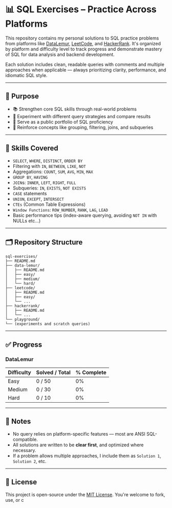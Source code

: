# 📊 SQL Exercises – Practice Across Platforms

This repository contains my personal solutions to SQL practice problems from platforms like [DataLemur](https://datalemur.com/), [LeetCode](https://leetcode.com/), and [HackerRank](https://www.hackerrank.com/domains/sql). It's organized by platform and difficulty level to track progress and demonstrate mastery of SQL for data analysis and backend development.

Each solution includes clean, readable queries with comments and multiple approaches when applicable — always prioritizing clarity, performance, and idiomatic SQL style.

---

## 🎯 Purpose

- 📚 Strengthen core SQL skills through real-world problems
- 🧪 Experiment with different query strategies and compare results
- 📂 Serve as a public portfolio of SQL proficiency
- 🧠 Reinforce concepts like grouping, filtering, joins, and subqueries

---

## 🧠 Skills Covered

- `SELECT`, `WHERE`, `DISTINCT`, `ORDER BY`
- Filtering with `IN`, `BETWEEN`, `LIKE`, `NOT`
- Aggregations: `COUNT`, `SUM`, `AVG`, `MIN`, `MAX`
- `GROUP BY`, `HAVING`
- `JOIN`s: `INNER`, `LEFT`, `RIGHT`, `FULL`
- Subqueries: `IN`, `EXISTS`, `NOT EXISTS`
- `CASE` statements
- `UNION`, `EXCEPT`, `INTERSECT`
- `CTEs` (Common Table Expressions)
- `Window Functions`: `ROW_NUMBER`, `RANK`, `LAG`, `LEAD`
- Basic performance tips (index-aware querying, avoiding `NOT IN` with NULLs etc...)

---

## 🗂️ Repository Structure

```
sql-exercises/
├── README.md
├── data-lemur/
│   ├── README.md
│   ├── easy/
│   ├── medium/
│   └── hard/
├── leetcode/
│   ├── README.md
│   ├── easy/
│   └── ...
├── hackerrank/
│   ├── README.md
│   └── ...
└── playground/
└── (experiments and scratch queries)
```

---

## ✅ Progress

### DataLemur

| Difficulty | Solved / Total | % Complete |
| :--- | :--- | :--- |
| Easy | 0 / 50 | 0% |
| Medium | 0 / 30 | 0% |
| Hard | 0 / 10 | 0% |

---

## 📌 Notes

- No query relies on platform-specific features — most are ANSI SQL-compatible.
- All solutions are written to be **clear first**, and optimized where necessary.
- If a problem allows multiple approaches, I include them as `Solution 1`, `Solution 2`, etc.

---

## 📄 License

This project is open-source under the [MIT License](./LICENSE). You're welcome to fork, use, or c
